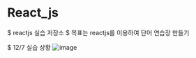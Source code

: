# React_js
$ reactjs 실습 저장소
$ 목표는 reactjs를 이용하여 단어 연습장 만들기

$ 12/7 실습 상황
![image](https://user-images.githubusercontent.com/62534722/145013489-022d888a-9227-495a-b01c-e6118a6ba9ca.png)
